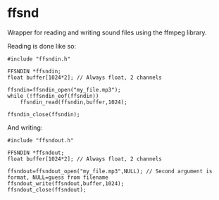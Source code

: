 ffsnd
=====

Wrapper for reading and writing sound files using the ffmpeg library.

Reading is done like so:

    #include "ffsndin.h"

    FFSNDIN *ffsndin;
    float buffer[1024*2]; // Always float, 2 channels
    
    ffsndin=ffsndin_open("my_file.mp3");
    while (!ffsndin_eof(ffsndin))
        ffsndin_read(ffsndin,buffer,1024);

    ffsndin_close(ffsndin);

And writing:

    #include "ffsndout.h"

    FFSNDIN *ffsndout;
    float buffer[1024*2]; // Always float, 2 channels
    
    ffsndout=ffsndout_open("my_file.mp3",NULL); // Second argument is format, NULL=guess from filename
    ffsndout_write(ffsndout,buffer,1024);
    ffsndout_close(ffsndout);
